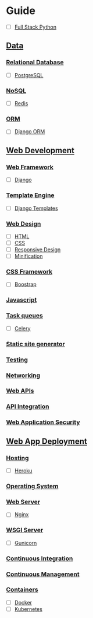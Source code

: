 # Guide

- [ ] [Full Stack Python](https://www.fullstackpython.com/)

## [Data](https://www.fullstackpython.com/data.html)
### [Relational Database](https://www.fullstackpython.com/databases.html)
- [ ] [PostgreSQL](https://www.fullstackpython.com/postgresql.html)

### [NoSQL](https://www.fullstackpython.com/no-sql-datastore.html)
- [ ] [Redis](https://www.fullstackpython.com/redis.html)

### [ORM](https://www.fullstackpython.com/object-relational-mappers-orms.html)
- [ ] [Django ORM](https://www.fullstackpython.com/django-orm.html)

## [Web Development](https://www.fullstackpython.com/web-development.html)
### [Web Framework](https://www.fullstackpython.com/web-frameworks.html)
- [ ] [Django](https://www.fullstackpython.com/django.html)

### [Template Engine](https://www.fullstackpython.com/template-engines.html)
- [ ] [Django Templates](https://www.fullstackpython.com/django-templates.html)

### [Web Design](https://www.fullstackpython.com/web-design.html)
- [ ] [HTML](https://www.fullstackpython.com/hypertext-markup-language-html.html)
- [ ] [CSS](https://www.fullstackpython.com/cascading-style-sheets.html)
- [ ] [Responsive Design](https://www.fullstackpython.com/responsive-design.html)
- [ ] [Minification](https://www.fullstackpython.com/minification.html)

### [CSS Framework](https://www.fullstackpython.com/css-frameworks.html)
- [ ] [Boostrap](https://www.fullstackpython.com/bootstrap-css.html)

### [Javascript](https://www.fullstackpython.com/javascript.html)

### [Task queues](https://www.fullstackpython.com/task-queues.html)
- [ ] [Celery](https://www.fullstackpython.com/celery.html)

### [Static site generator](https://www.fullstackpython.com/static-site-generator.html)

### [Testing](https://www.fullstackpython.com/testing.html)

### [Networking](https://www.fullstackpython.com/networking.html)

### [Web APIs](https://www.fullstackpython.com/application-programming-interfaces.html)

### [API Integration](https://www.fullstackpython.com/api-integration.html)

### [Web Application Security](https://www.fullstackpython.com/web-application-security.html)

## [Web App Deployment](https://www.fullstackpython.com/deployment.html)
### [Hosting](https://www.fullstackpython.com/hosting.html)
- [ ] [Heroku](https://www.fullstackpython.com/heroku.html)

### [Operating System](https://www.fullstackpython.com/operating-systems.html)

### [Web Server](https://www.fullstackpython.com/web-servers.html)
- [ ] [Nginx](https://www.fullstackpython.com/nginx.html)

### [WSGI Server](https://www.fullstackpython.com/wsgi-servers.html)
- [ ] [Gunicorn](https://www.fullstackpython.com/green-unicorn-gunicorn.html)

### [Continuous Integration](https://www.fullstackpython.com/continuous-integration.html)

### [Continuous Management](https://www.fullstackpython.com/configuration-management.html)

### [Containers](https://www.fullstackpython.com/containers.html)
- [ ] [Docker](https://www.fullstackpython.com/docker.html)
- [ ] [Kubernetes](https://www.fullstackpython.com/kubernetes.html)
